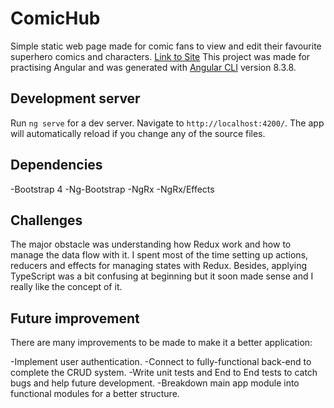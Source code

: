 # ComicHub

Simple static web page made for comic fans to view and edit their favourite superhero comics and characters.
[Link to Site](https://comic-hub1234.firebaseapp.com)
This project was made for practising Angular and was generated with [Angular CLI](https://github.com/angular/angular-cli) version 8.3.8.

## Development server

Run `ng serve` for a dev server. Navigate to `http://localhost:4200/`. The app will automatically reload if you change any of the source files.

## Dependencies

-Bootstrap 4
-Ng-Bootstrap
-NgRx
-NgRx/Effects

## Challenges

The major obstacle was understanding how Redux work and how to manage the data flow with it. I spent most of the time setting up actions, reducers and effects for managing states with Redux.
Besides, applying TypeScript was a bit confusing at beginning but it soon made sense and I really like the concept of it.

## Future improvement

There are many improvements to be made to make it a better application:

-Implement user authentication.
-Connect to fully-functional back-end to complete the CRUD system.
-Write unit tests and End to End tests to catch bugs and help future development.
-Breakdown main app module into functional modules for a better structure.
